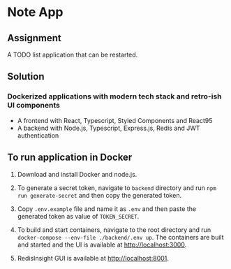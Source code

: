 # Note App

## Assignment

A TODO list application that can be restarted.

## Solution

### Dockerized applications with modern tech stack and retro-ish UI components

- A frontend with React, Typescript, Styled Components and React95
- A backend with Node.js, Typescript, Express.js, Redis and JWT authentication

## To run application in Docker

1. Download and install Docker and node.js.

2. To generate a secret token, navigate to `backend` directory and run `npm run generate-secret` and then copy the generated token.

3. Copy `.env.example` file and name it as `.env` and then paste the generated token as value of `TOKEN_SECRET`.

4. To build and start containers, navigate to the root directory and run `docker-compose --env-file ./backend/.env up`. The containers are built and started and the UI is available at [http://localhost:3000](http://localhost:3000).

5. RedisInsight GUI is available at [http://localhost:8001](http://localhost:8001).
